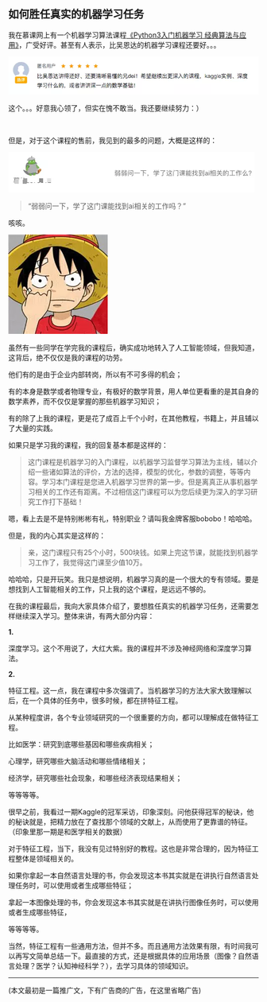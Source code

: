 ## 如何胜任真实的机器学习任务

我在慕课网上有一个机器学习算法课程[《Python3入门机器学习 经典算法与应用》](https://coding.imooc.com/class/169.html)，广受好评。甚至有人表示，比吴恩达的机器学习课程还要好。。。

![comment](comment.png)

这个。。。好意我心领了，但实在愧不敢当。我还要继续努力：）

<br/>

但是，对于这个课程的售前，我见到的最多的问题，大概是这样的：

![ask](ask.png)

> “弱弱问一下，学了这门课能找到ai相关的工作吗？”

咳咳。

![keke](keke.png)

虽然有一些同学在学完我的课程后，确实成功地转入了人工智能领域，但我知道，这背后，绝不仅仅是我的课程的功劳。

他们有的是由于企业内部转岗，所以有不可多得的机会；

有的本身是数学或者物理专业，有极好的数学背景，用人单位更看重的是其自身的数学素养，而不仅仅是掌握的那些机器学习知识；

有的除了上我的课程，更是花了成百上千个小时，在其他教程，书籍上，并且辅以了大量的实践。

如果只是学习我的课程，我的回复基本都是这样的：

> 这门课程是机器学习的入门课程，以机器学习监督学习算法为主线，辅以介绍一些诸如算法的评价，方法的选择，模型的优化，参数的调整，等等内容。学习本门课程是您进入机器学习世界的第一步。但是离真正从事机器学习相关的工作还有距离。不过相信这门课程可以为您后续更为深入的学习研究工作打下基础！

嗯，看上去是不是特别彬彬有礼，特别职业？请叫我金牌客服bobobo！哈哈哈。

但是，我的内心其实是这样的：

> 亲，这门课程只有25个小时，500块钱。如果上完这节课，就能找到机器学习工作了，我觉得这门课至少值10万。

哈哈哈，只是开玩笑。我只是想说明，机器学习真的是一个很大的专有领域。要是想找到人工智能相关的工作，只上我的这个课程，是远远不够的。

在我的课程最后，我向大家具体介绍了，要想胜任真实的机器学习任务，还需要怎样继续深入学习。整体来讲，有两大部分内容：

**1.**

深度学习。这个不用说了，大红大紫。我的课程并不涉及神经网络和深度学习算法。

**2.**

特征工程。这一点，我在课程中多次强调了。当机器学习的方法大家大致理解以后，在一个具体的任务中，很多时候，都在拼特征工程。

从某种程度讲，各个专业领域研究的一个很重要的方向，都可以理解成在做特征工程。

比如医学：研究到底哪些基因和哪些疾病相关；

心理学，研究哪些大脑活动和哪些情绪相关；

经济学，研究哪些社会现象，和哪些经济表现结果相关；

等等等等。

很早之前，我看过一期Kaggle的冠军采访，印象深刻。问他获得冠军的秘诀，他的秘诀就是，把精力放在了查找那个领域的文献上，从而使用了更靠谱的特征。（印象里那一期是和医学相关的数据）

对于特征工程，当下，我没有见过特别好的教程。这也是非常合理的，因为特征工程整体是领域相关的。

如果你拿起一本自然语言处理的书，你会发现这本书其实就是在讲执行自然语言处理任务时，可以使用或者生成哪些特征；

拿起一本图像处理的书，你会发现这本书其实就是在讲执行图像任务时，可以使用或者生成哪些特征，

等等等等。

当然，特征工程有一些通用方法，但并不多。而且通用方法效果有限，有时间我可以再写文简单总结一下。最直接的方式，还是根据具体的应用场景（图像？自然语言处理？医学？认知神经科学？），去学习具体的领域知识。

---

(本文最初是一篇推广文，下有广告商的广告，在这里省略广告)